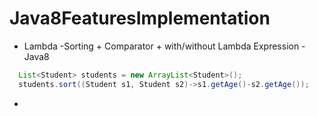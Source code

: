 # Java8FeaturesImplementation

* Lambda
-Sorting + Comparator + with/without Lambda Expression
-Java8
```java
  List<Student> students = new ArrayList<Student>();
  students.sort((Student s1, Student s2)->s1.getAge()-s2.getAge());
```

*
